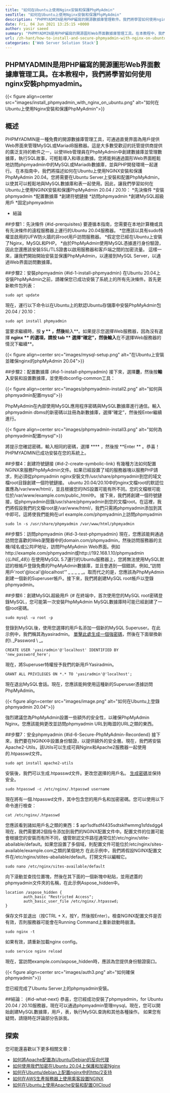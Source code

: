 ```yaml
---
title: "如何在Ubuntu上使用Nginx安裝和保護PhpMyAdmin" 
seoTitle: "如何在Ubuntu上使用Nginx安裝和保護PhpMyAdmin" 
description: "PHPMYADMIN是用PHP編寫的開源數據庫管理軟件。我們將學習如何使用nginx安裝phpmyadmin並通過phpmyadmin管理mysql" 
date: Fri, 04 Jun 2021 13:25:15 +0000
author: yasir saeed
summary: "PHPMYADMIN是用PHP編寫的開源圖形Web界面數據庫管理工具。在本教程中，我們將學習如何使用nginx安裝phpmyadmin。" 
url: /zh-hant/how-to-install-and-secure-phpmyadmin-with-nginx-on-ubuntu/
categories: ['Web Server Solution Stack']
---
```


## PHPMYADMIN是用PHP編寫的開源圖形Web界面數據庫管理工具。在本教程中，我們將學習如何使用nginx安裝phpmyadmin。

{{< figure align=center src="images/install_phpmyadmin_with_nginx_on_ubuntu.png" alt="如何在Ubuntu上使用Nginx安裝和保護PhpMyAdmin">}}


## **概述**
PHPMYADMIN是一種免費的開源數據庫管理工具，可通過直覺界面為用戶提供Web界面來管理MySQL或MariadB服務器。這是大多數受歡迎的託管提供商提供的廣泛支持的軟件之一，以使Web管理員在PhpMyAdmin中創建數據庫並管理數據庫，執行SQL故事，可輕鬆導入和導出數據。您將能夠通過圖形Web界面輕鬆地訪問phpmyadmin中的MySQL或Mariadb數據庫，並與PHP開發環境一起運行。
在本指南中，我們將描述如何在Ubuntu上使用NGINX安裝和保護PhpMyAdmin 20.04。您將需要在Ubuntu Server上安裝和配置PhpMyAdmin，以使其可以輕鬆地與MySQL數據庫和表一起使用。因此，讓我們學習如何在Ubuntu上使用NGINX安裝和保護PhpMyAdmin 20.04 / 20.10：
  *先決條件
  *安裝phpmyadmin
  *配置數據庫
  *創建符號鏈接
  *訪問phpmyadmin
  *創建MySQL超級用戶
  *固定phpmyadmin
  * 結論

##步驟1：先決條件 {#id-prerquisites}
要遵循本指南，您需要在本地計算機或具有先決條件的遠程服務器上運行的Ubuntu 20.04服務器。
  *您應該以具有sudo特權並啟用的UFW防火牆的非root用戶訪問服務器。
  *假定您已經在Ubuntu上安裝了Nginx，MySQL和PHP。
  *由於PhpMyAdmin使用MySQL憑據進行身份驗證，因此您還應該安裝SSL/TLS證書以啟用服務器和客戶端之間的加密流量。
這樣一來，讓我們開始開始安裝並保護PhpMyAdmin，以連接到MySQL Server，以通過Web界面訪問數據庫。

##步驟2：安裝phpmyadmin   {#id-1-install-phpmyadmin}
在Ubuntu 20.04上安裝PhpMyAdmin之前，請確保您已成功安裝了系統上的所有先決條件。首先更新軟件包列表：
```
sudo apt update 
```
現在，運行以下命令以在Ubuntu上的默認Ubuntu存儲庫中安裝PhpMyAdmin包20.04 / 20.10：
```
sudo apt install phpmyadmin

```
當要求繼續時，按 **y ** ，然後**輸入**。如果提示您選擇Web服務器，因為沒有選擇 **nginx ** 的選項，請按 **tab ** 選擇“確定”，然後**輸入**在不選擇Web服務器的情況下繼續**。

{{< figure align=center src="images/mysql-setup.png" alt="在Ubuntu上安裝並確保nginx的phpMyAdmin 20.04">}}


##步驟2：配置數據庫 {#id-1-install-phpmyadmin}
接下來，選擇**是**，然後按**輸入**安裝和設置數據庫，並使用dbconfig-common工具：

{{< figure align=center src="images/phpmyadmin-install2.png" alt="如何與phpmyadmin配置mysql">}}

PhpMyAdmin在內部使用MySQL應用程序密碼與MySQL數據庫進行通信。輸入phpmyadmin dbms的新密碼以註冊為新數據庫，選擇“確定”，然後按Enter繼續進行。

{{< figure align=center src="images/phpmyadmin-install3.png" alt="如何為phpmyadmin配置mysql">}}

將提示您確認密碼，輸入相同的密碼，選擇 **** ，然後按 **Enter ** 。恭喜！ PHPMYADMIN已成功安裝在您的系統上。

##步驟4：創建符號鏈接 {#id-2-create-symbolic-link}
有幾種方法如何配置NGINX來服務PhpMyAdmin文件。如果已經設置了域的服務器塊以服務PHP請求，則必須從phpmyadmin nginx安裝文件/usr/share/phpmyadmin到您的域文檔root目錄創建一個符號鏈接。 ubuntu 20.04/20.10中的nginx文檔root的默認位置應為/var/www/html/，並且根據您的INS設置可能有所不同。您的文檔根可能位於/var/www/example.com/public_html中。
接下來，我們將創建一個符號鏈接，從phpmyadmin目錄/usr/share/phpmyadmin到您的文檔root。在這裡，我們將假設我們的文檔root是/var/www/html/，我們只需將phpmyadmin添加到其中即可。這將使我們能夠在url example.com/phpmyadmin上訪問phpmyadmin
```
sudo ln -s /usr/share/phpmyadmin /var/www/html/phpmyadmin
```

##步驟5：訪問phpmyadmin   {#id-3-test-phpmyadmin}
現在，您應該能夠通過訪問您喜歡的Web瀏覽器中的domain.com/phpmyadmin，然後訪問服務器的主機/域名或公共IP地址，訪問PhpMyAdmin Web界面。例如http://example.com/phpmyadmin或http://192.168.1.10/phpmyadmin
{{_LINE_48_}}
在使用MySQL 5.7運行的Ubuntu服務器上，您將無法使用MySQL默認的根帳戶登錄免費的PhpMyAdmin數據庫，並且會遇到一個錯誤，例如_“訪問用戶'root'@local'@localhost’” _ _ _ _ _。取而代之的是，您應該為PhpMyAdmin創建一個新的Superuser帳戶。接下來，我們將創建MySQL root帳戶以登錄phpmyadmin。

##步驟6：創建MySQL超級用戶 {#
在終端中，首次使用您的MySQL root密碼登錄MySQL，您可能第一次安裝PhpMyAdmin MySQL數據庫時可能已經創建了一個root密碼。
```
sudo mysql -u root -p
```
登錄到MySQL後，使用您選擇的用戶名添加一個新的MySQL Superuser。在此示例中，我們稱其為yasiradmin。 [單擊此處生成一個強密碼][2]，然後在下面替換新的\ _Password \ _。
```
CREATE USER 'yasiradmin'@'localhost' IDENTIFIED BY 'new_password_here';
```
現在，將Superuser特權授予我們的新用戶Yasiradmin。
```
GRANT ALL PRIVILEGES ON *.* TO 'yasiradmin'@'localhost';
```
現在退出MySQL會話。現在，您應該能夠使用這種新的Superuser憑據訪問PhpMyAdmin。

{{< figure align=center src="images/image.png" alt="如何在Ubuntu上登錄phpmyadmin 20.04">}}

強烈建議您為PhpMyAdmin設置一些額外的安全性，以確保PhpMyAdmin Nginx。您應該能夠更改並訪問phpmyadmin URL到晦澀的URL之類的東西。

##步驟7：安全phpmyadmin   {#id-6-Secure-PhpMyAdmin-Recordend}
接下來，我們要在NGINX中設置身份驗證，以提供額外的安全層。現在，我們將安裝Apache2-Utils，該Utils可以生成可與Nginx和Apache2服務器一起使用的.htpasswd文件。
```
sudo apt install apache2-utils
```
安裝後，我們可以生成.htpasswd文件。更改您選擇的用戶名。 [生成密碼][3]並保持安全。
```
sudo htpasswd -c /etc/nginx/.htpasswd username
```
現在將有一個.htpasswd文件，其中包含您的用戶名和加密密碼。您可以使用以下命令進行檢查：
```
cat /etc/nginx/.htpasswd
```
您應該看到諸如用戶名之類的東西：$ apr1sdfsdf4435sdtsklfwmmg1sfdsdgg4
現在，我們需要將2個指令添加到我們的NGINX配置文件中。配置文件的位置可能會根據您的安裝而有所不同，儘管默認文件路徑通常位於/etc/nginx/stite-abailable/default。如果您設置了多個域，則配置文件可能位於/etc/nginx/sites-available/example.com之類的某個地方
在此示例中，我們將假設NGINX配置文件在/etc/nginx/stites-abailable/default。打開文件以編輯它。
```
sudo nano /etc/nginx/sites-available/default
```
向下滾動並查找位置塊，然後在其下面的一個新塊中粘貼，並用遮蓋的phpmyadmin文件夾的名稱，在此示例Aspose_hidden中。
```
location /aspose_hidden {
        auth_basic "Restricted Access";
        auth_basic_user_file /etc/nginx/.htpasswd;
}
```
保存文件並退出（按CTRL + X，按Y，然後按Enter）。檢查NGINX配置文件是否有效，否則服務器可能會在Running Command上重新啟動時崩潰。
```
sudo nginx -t
```
如果有效，請重新加載nginx config。
```
sudo service nginx reload
```
現在，當訪問example.com/aspose_hidden時，應該為您提供身份驗證窗口。

{{< figure align=center src="images/auth3.png" alt="如何確保phpmyadmin">}}

您已經完成了Ubuntu Server上的phpmyadmin安裝。

##結論： {#id-what-next}
恭喜，您已經成功安裝了phpmyadmin，for Ubuntu 20.04 / 20.10服務器，現在可以通過phpmyadmin管理mysql。現在，您可以開始創建MySQL數據庫，用戶，表，執行MySQL查詢和其他各種操作。
如果您有疑問，請隨時在評論部分告訴我。

## 探索
您可能還喜歡以下更多相關文章：
  * [如何將Apache配置為Ubuntu/Debian的反向代理][4]
  * [如何使用我們加密在Ubuntu 20.04上保護和加密Nginx][5]
  * [如何在Ubuntu/debian上配置nginx中的http/2支持][6]
  * [如何在AWS生產服務器上使用乘客設置NGINX][7]
  * [如何在Ubuntu上使用Apache安裝和配置OllCloud][8]

  
[1]: https://devanswers.co/installing-phpmyadmin-nginx-ubuntu-16-04-17-04/mysql-setup/
[2]: https://passgen.co/
[3]: https://passgen.co/?pw=10&a=1
[4]: https://blog.containerize.com/web-server-solution-stack/how-to-configure-apache-as-a-reverse-proxy-for-ubuntudebian/
[5]: https://blog.containerize.com/web-server-solution-stack/how-to-secure-nginx-with-letsencrypt-on-ubuntu-20-04/
[6]: https://blog.containerize.com/web-server-solution-stack/how-to-configure-http2-support-in-nginx-on-ubuntudebian/
[7]: https://blog.containerize.com/web-server-solution-stack/how-to-setup-nginx-with-passenger-on-aws-production-server/
[8]: https://blog.containerize.com/backup-and-sync-software/how-to-install-and-configure-owncloud-with-apache-on-ubuntu/
